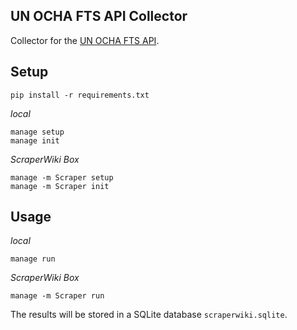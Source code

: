 ## UN OCHA FTS API Collector

Collector for the [UN OCHA FTS API](https://fts.unocha.org/).

## Setup

    pip install -r requirements.txt

*local*

    manage setup
    manage init

*ScraperWiki Box*

    manage -m Scraper setup
    manage -m Scraper init

## Usage

*local*

    manage run

*ScraperWiki Box*

    manage -m Scraper run

The results will be stored in a SQLite database `scraperwiki.sqlite`.
